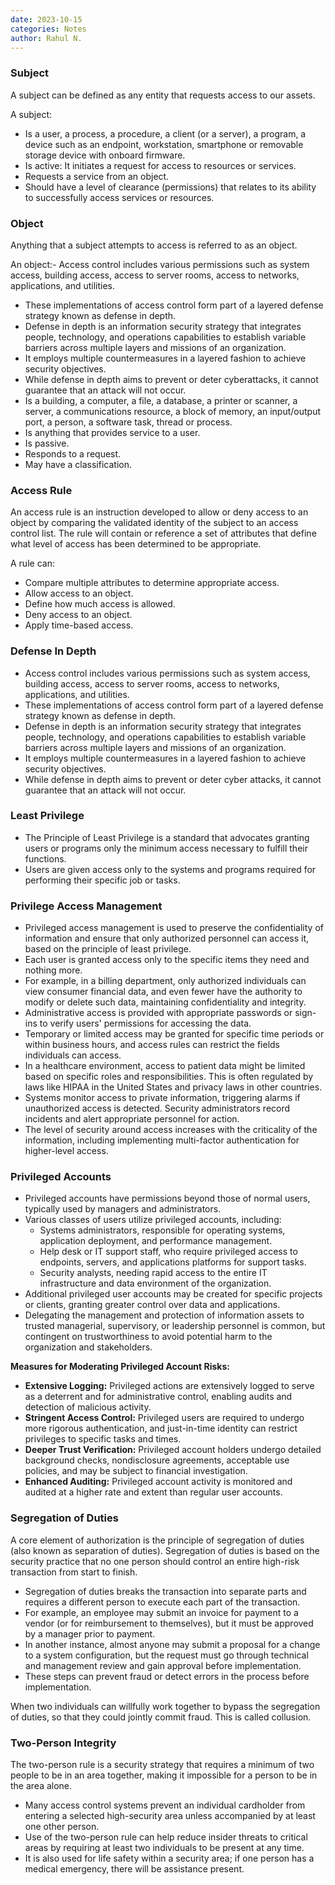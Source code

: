 ```yaml
---
date: 2023-10-15
categories: Notes
author: Rahul N.
---
```


### Subject

A subject can be defined as any entity that requests access to our assets. 

A subject:
- Is a user, a process, a procedure, a client (or a server), a program, a device such as an endpoint, workstation, smartphone or removable storage device with onboard firmware.
- Is active: It initiates a request for access to resources or services.
- Requests a service from an object.
- Should have a level of clearance (permissions) that relates to its ability to successfully access services or resources.

### Object 

Anything that a subject attempts to access is referred to as an object.

An object:- Access control includes various permissions such as system access, building access, access to server rooms, access to networks, applications, and utilities.
- These implementations of access control form part of a layered defense strategy known as defense in depth.
- Defense in depth is an information security strategy that integrates people, technology, and operations capabilities to establish variable barriers across multiple layers and missions of an organization.
- It employs multiple countermeasures in a layered fashion to achieve security objectives.
- While defense in depth aims to prevent or deter cyberattacks, it cannot guarantee that an attack will not occur.
- Is a building, a computer, a file, a database, a printer or scanner, a server, a communications resource, a block of memory, an input/output port, a person, a software task, thread or process.
- Is anything that provides service to a user.
- Is passive.
- Responds to a request.
- May have a classification.

### Access Rule

An access rule is an instruction developed to allow or deny access to an object by comparing the validated identity of the subject to an access control list. The rule will contain or reference a set of attributes that define what level of access has been determined to be appropriate.

A rule can:
- Compare multiple attributes to determine appropriate access.
- Allow access to an object.
- Define how much access is allowed.
- Deny access to an object.
- Apply time-based access.

### Defense In Depth 

- Access control includes various permissions such as system access, building access, access to server rooms, access to networks, applications, and utilities.
- These implementations of access control form part of a layered defense strategy known as defense in depth.
- Defense in depth is an information security strategy that integrates people, technology, and operations capabilities to establish variable barriers across multiple layers and missions of an organization.
- It employs multiple countermeasures in a layered fashion to achieve security objectives.
- While defense in depth aims to prevent or deter cyber attacks, it cannot guarantee that an attack will not occur.

### Least Privilege 

- The Principle of Least Privilege is a standard that advocates granting users or programs only the minimum access necessary to fulfill their functions.
- Users are given access only to the systems and programs required for performing their specific job or tasks.

### Privilege Access Management

- Privileged access management is used to preserve the confidentiality of information and ensure that only authorized personnel can access it, based on the principle of least privilege.
- Each user is granted access only to the specific items they need and nothing more.
- For example, in a billing department, only authorized individuals can view consumer financial data, and even fewer have the authority to modify or delete such data, maintaining confidentiality and integrity.
- Administrative access is provided with appropriate passwords or sign-ins to verify users' permissions for accessing the data.
- Temporary or limited access may be granted for specific time periods or within business hours, and access rules can restrict the fields individuals can access.
- In a healthcare environment, access to patient data might be limited based on specific roles and responsibilities. This is often regulated by laws like HIPAA in the United States and privacy laws in other countries.
- Systems monitor access to private information, triggering alarms if unauthorized access is detected. Security administrators record incidents and alert appropriate personnel for action.
- The level of security around access increases with the criticality of the information, including implementing multi-factor authentication for higher-level access.

### Privileged Accounts

- Privileged accounts have permissions beyond those of normal users, typically used by managers and administrators.
- Various classes of users utilize privileged accounts, including:
    - Systems administrators, responsible for operating systems, application deployment, and performance management.
    - Help desk or IT support staff, who require privileged access to endpoints, servers, and applications platforms for support tasks.
    - Security analysts, needing rapid access to the entire IT infrastructure and data environment of the organization.
- Additional privileged user accounts may be created for specific projects or clients, granting greater control over data and applications.
- Delegating the management and protection of information assets to trusted managerial, supervisory, or leadership personnel is common, but contingent on trustworthiness to avoid potential harm to the organization and stakeholders.

**Measures for Moderating Privileged Account Risks:**

- **Extensive Logging:** Privileged actions are extensively logged to serve as a deterrent and for administrative control, enabling audits and detection of malicious activity.
- **Stringent Access Control:** Privileged users are required to undergo more rigorous authentication, and just-in-time identity can restrict privileges to specific tasks and times.
- **Deeper Trust Verification:** Privileged account holders undergo detailed background checks, nondisclosure agreements, acceptable use policies, and may be subject to financial investigation.
- **Enhanced Auditing:** Privileged account activity is monitored and audited at a higher rate and extent than regular user accounts.

### Segregation of Duties

A core element of authorization is the principle of segregation of duties (also known as separation of duties). Segregation of duties is based on the security practice that no one person should control an entire high-risk transaction from start to finish.

- Segregation of duties breaks the transaction into separate parts and requires a different person to execute each part of the transaction.
- For example, an employee may submit an invoice for payment to a vendor (or for reimbursement to themselves), but it must be approved by a manager prior to payment.
- In another instance, almost anyone may submit a proposal for a change to a system configuration, but the request must go through technical and management review and gain approval before implementation.
- These steps can prevent fraud or detect errors in the process before implementation.

When two individuals can willfully work together to bypass the segregation of duties, so that they could jointly commit fraud. This is called collusion.

### Two-Person Integrity

The two-person rule is a security strategy that requires a minimum of two people to be in an area together, making it impossible for a person to be in the area alone.

- Many access control systems prevent an individual cardholder from entering a selected high-security area unless accompanied by at least one other person.
- Use of the two-person rule can help reduce insider threats to critical areas by requiring at least two individuals to be present at any time.
- It is also used for life safety within a security area; if one person has a medical emergency, there will be assistance present.
